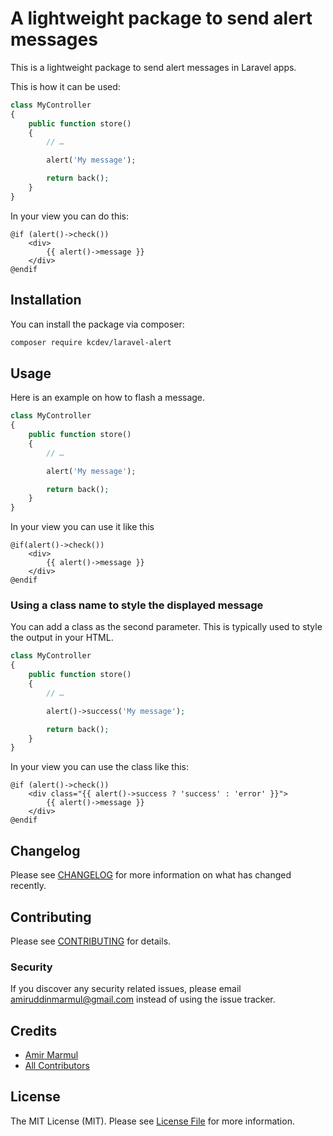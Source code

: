 # A lightweight package to send alert messages

This is a lightweight package to send alert messages in Laravel apps.

This is how it can be used:

```php
class MyController
{
    public function store()
    {
        // …

        alert('My message');

        return back();
    }
}
```

In your view you can do this:

```blade
@if (alert()->check())
    <div>
        {{ alert()->message }}
    </div>
@endif
```

## Installation

You can install the package via composer:

```bash
composer require kcdev/laravel-alert
```

## Usage

Here is an example on how to flash a message.

```php
class MyController
{
    public function store()
    {
        // …

        alert('My message');

        return back();
    }
}
```

In your view you can use it like this

```blade
@if(alert()->check())
    <div>
        {{ alert()->message }}
    </div>
@endif
```


### Using a class name to style the displayed message

You can add a class as the second parameter. This is typically used to style the output in your HTML.

```php
class MyController
{
    public function store()
    {
        // …

        alert()->success('My message');

        return back();
    }
}
```

In your view you can use the class like this:

```blade
@if (alert()->check())
    <div class="{{ alert()->success ? 'success' : 'error' }}">
        {{ alert()->message }}
    </div>
@endif
```

## Changelog

Please see [CHANGELOG](CHANGELOG.md) for more information on what has changed recently.

## Contributing

Please see [CONTRIBUTING](CONTRIBUTING.md) for details.

### Security

If you discover any security related issues, please email amiruddinmarmul@gmail.com instead of using the issue tracker.

## Credits

- [Amir Marmul](https://github.com/amirmarmul)
- [All Contributors](../../contributors)

## License

The MIT License (MIT). Please see [License File](LICENSE.md) for more information.
